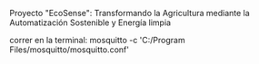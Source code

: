 Proyecto "EcoSense": Transformando la Agricultura mediante la Automatización Sostenible y Energía limpia

correr en la terminal:
    mosquitto -c 'C:/Program Files/mosquitto/mosquitto.conf'